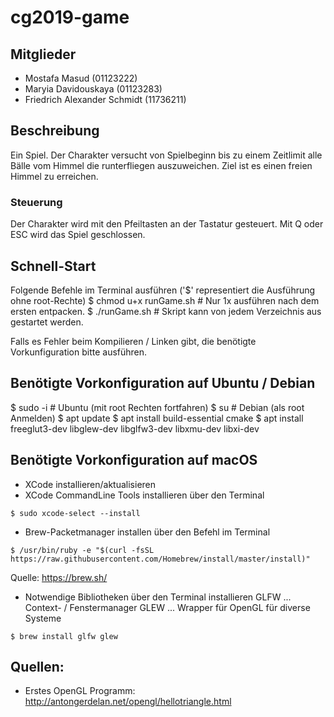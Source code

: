 # cg2019-game

## Mitglieder
* Mostafa Masud (01123222)
* Maryia Davidouskaya (01123283)
* Friedrich Alexander Schmidt (11736211)

## Beschreibung
Ein Spiel. Der Charakter versucht von Spielbeginn bis zu einem Zeitlimit alle Bälle vom Himmel die runterfliegen auszuweichen.
Ziel ist es einen freien Himmel zu erreichen.

### Steuerung
Der Charakter wird mit den Pfeiltasten an der Tastatur gesteuert.
Mit Q oder ESC wird das Spiel geschlossen. 

## Schnell-Start
Folgende Befehle im Terminal ausführen ('$' representiert die Ausführung ohne root-Rechte)
$ chmod u+x runGame.sh # Nur 1x ausführen nach dem ersten entpacken.
$ ./runGame.sh # Skript kann von jedem Verzeichnis aus gestartet werden.

Falls es Fehler beim Kompilieren / Linken gibt, die benötigte Vorkunfiguration bitte ausführen.

## Benötigte Vorkonfiguration auf Ubuntu / Debian
$ sudo -i # Ubuntu (mit root Rechten fortfahren)
$ su # Debian (als root Anmelden)
$ apt update
$ apt install build-essential cmake
$ apt install freeglut3-dev libglew-dev libglfw3-dev libxmu-dev libxi-dev

## Benötigte Vorkonfiguration auf macOS
* XCode installieren/aktualisieren
* XCode CommandLine Tools installieren über den Terminal
```
$ sudo xcode-select --install
```
* Brew-Packetmanager installen über den Befehl im Terminal
```
$ /usr/bin/ruby -e "$(curl -fsSL https://raw.githubusercontent.com/Homebrew/install/master/install)"
```
Quelle: https://brew.sh/
* Notwendige Bibliotheken über den Terminal installieren
GLFW ... Context- / Fenstermanager
GLEW ... Wrapper für OpenGL für diverse Systeme
```
$ brew install glfw glew
```

## Quellen:

* Erstes OpenGL Programm: http://antongerdelan.net/opengl/hellotriangle.html
